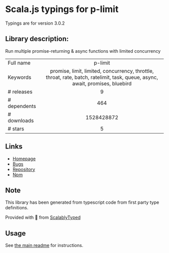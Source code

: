 
# Scala.js typings for p-limit

Typings are for version 3.0.2

## Library description:
Run multiple promise-returning & async functions with limited concurrency

|                    |                 |
| ------------------ | :-------------: |
| Full name          | p-limit |
| Keywords           | promise, limit, limited, concurrency, throttle, throat, rate, batch, ratelimit, task, queue, async, await, promises, bluebird |
| # releases         | 9 |
| # dependents       | 464 |
| # downloads        | 1528428872 |
| # stars            | 5 |

## Links
- [Homepage](https://github.com/sindresorhus/p-limit#readme)
- [Bugs](https://github.com/sindresorhus/p-limit/issues)
- [Repository](https://github.com/sindresorhus/p-limit)
- [Npm](https://www.npmjs.com/package/p-limit)
    


## Note
This library has been generated from typescript code from first party type definitions.

Provided with :purple_heart: from [ScalablyTyped](https://github.com/oyvindberg/ScalablyTyped)

## Usage
See [the main readme](../../readme.md) for instructions.


